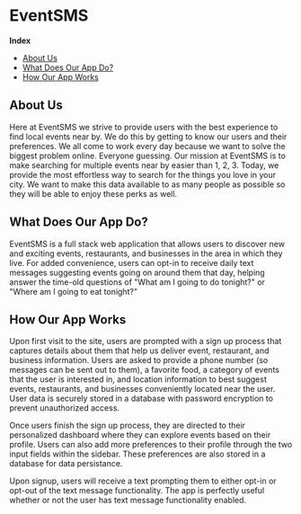 # EventSMS
**Index**
* [About Us]()
* [What Does Our App Do?]()
* [How Our App Works]()
## About Us

<p>Here at EventSMS we strive to provide users with the best experience to find local events near by. We do this by getting to know our users and their preferences. We all come to work every day because we want to solve the biggest problem online. Everyone guessing. Our mission at EventSMS is to make searching for multiple events near by easier than 1, 2, 3. Today, we provide the most effortless way to search for the things you love in your city. We want to make this data available to as many people as possible so they will be able to enjoy these perks as well.</p>

## What Does Our App Do?

<p>EventSMS is a full stack web application that allows users to discover new and exciting events, restaurants, and businesses in the area in which they live. For added convenience, users can opt-in to receive daily text messages suggesting events going on around them that day, helping answer the time-old questions of "What am I going to do tonight?" or "Where am I going to eat tonight?" </p>

## How Our App Works

<p>Upon first visit to the site, users are prompted with a sign up process that captures details about them that help us deliver event, restaurant, and business information. Users are asked to provide a phone number (so messages can be sent out to them), a favorite food, a category of events that the user is interested in, and location information to best suggest events, restaurants, and businesses conveniently located near the user. User data is securely stored in a database with password encryption to prevent unauthorized access.</p>
<p>Once users finish the sign up process, they are directed to their personalized dashboard where they can explore events based on their profile. Users can also add more preferences to their profile through the two input fields within the sidebar. These preferences are also stored in a database for data persistance.</p>
<p>Upon signup, users will receive a text prompting them to either opt-in or opt-out of the text message functionality. The app is perfectly useful whether or not the user has text message functionality enabled.</p>
